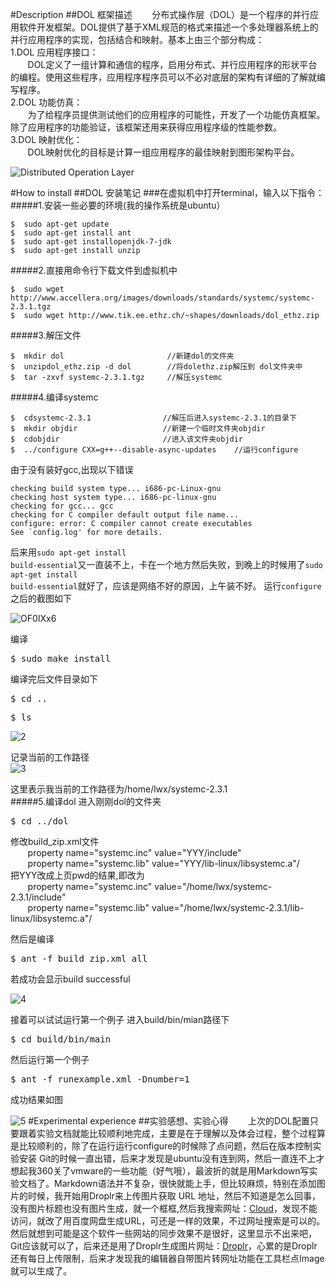 #Description
##DOL 框架描述
&#160; &#160; &#160; &#160;分布式操作层（DOL）是一个程序的并行应用软件开发框架。DOL提供了基于XML规范的格式来描述一个多处理器系统上的并行应用程序的实现，包括结合和映射。基本上由三个部分构成： <br />
1.DOL 应用程序接口：<br />&#160; &#160; &#160; &#160;DOL定义了一组计算和通信的程序，启用分布式、并行应用程序的形状平台的编程。使用这些程序，应用程序程序员可以不必对底层的架构有详细的了解就编写程序。 <br />
2.DOL 功能仿真：<br />&#160; &#160; &#160; &#160;为了给程序员提供测试他们的应用程序的可能性，开发了一个功能仿真框架。除了应用程序的功能验证，该框架还用来获得应用程序级的性能参数。 <br />
3.DOL 映射优化：<br />&#160; &#160; &#160; &#160;DOL映射优化的目标是计算一组应用程序的最佳映射到图形架构平台。<br />

![Distributed Operation Layer](https://drops.azureedge.net/drops/previews/M054.preview_small.png?rscd=&rsct=binary&se=2016-10-03T02%3A55%3A30Z&sig=FKrSVAzPqNnjEgaOQbEPinPgkf2KASqFtY8sscB4qjI%3D&sp=r&sr=b&st=2016-10-03T01%3A55%3A30Z&sv=2013-08-15)

#How to install
##DOL 安装笔记
###在虚拟机中打开terminal，输入以下指令：
#####1.安装一些必要的环境(我的操作系统是ubuntu）

    $  sudo apt-get update
	$  sudo apt-get install ant
	$  sudo apt-get installopenjdk-7-jdk
	$  sudo apt-get install unzip

#####2.直接用命令行下载文件到虚拟机中
 
	$  sudo wget http://www.accellera.org/images/downloads/standards/systemc/systemc-2.3.1.tgz
	$  sudo wget http://www.tik.ee.ethz.ch/~shapes/downloads/dol_ethz.zip

#####3.解压文件

	$  mkdir dol                       //新建dol的文件夹
	$  unzipdol_ethz.zip -d dol        //将dolethz.zip解压到 dol文件夹中
	$  tar -zxvf systemc-2.3.1.tgz     //解压systemc

#####4.编译systemc

	$  cdsystemc-2.3.1                //解压后进入systemc-2.3.1的目录下
	$  mkdir objdir                   //新建一个临时文件夹objdir
	$  cdobjdir                       //进入该文件夹objdir
	$  ../configure CXX=g++--disable-async-updates    //运行configure

由于没有装好gcc,出现以下错误

	checking build system type... i686-pc-Linux-gnu
	checking host system type... i686-pc-linux-gnu
	checking for gcc... gcc
	checking for C compiler default output file name...
	configure: error: C compiler cannot create executables
	See `config.log' for more details.

后来用<code>sudo apt-get install build-essential</code>又一直装不上，卡在一个地方然后失败，到晚上的时候用了<code>sudo apt-get install build-essential</code>就好了，应该是网络不好的原因，上午装不好。
运行<code>configure</code>之后的截图如下 

![OF0IXx6](http://i.imgur.com/OF0IXx6.png)


编译
<pre>$ sudo make install</pre>
编译完后文件目录如下
<pre>$ cd .. </pre>       
<pre>$ ls</pre>

![2](https://drops.azureedge.net/drops/previews/1fOPD.preview_small.png?rscd=&rsct=binary&se=2016-10-03T02%3A55%3A30Z&sig=zP1w45O%2FpW7BVdBZ0m8X45mAp6FY6rHSSnC3ubHHi1g%3D&sp=r&sr=b&st=2016-10-03T01%3A55%3A30Z&sv=2013-08-15)

记录当前的工作路径
<br />
![3](https://drops.azureedge.net/drops/previews/1faz3.preview_small.png?rscd=&rsct=binary&se=2016-10-03T02%3A55%3A30Z&sig=C7oTGuUdMnIctv8mQQT1xuGUbWKmO6MtuA%2Bh16jZafk%3D&sp=r&sr=b&st=2016-10-03T01%3A55%3A30Z&sv=2013-08-15)

这里表示我当前的工作路径为/home/lwx/systemc-2.3.1<br />
#####5.编译dol
进入刚刚dol的文件夹
<pre>$ cd ../dol</pre>
修改build_zip.xml文件<br />
&#160; &#160; &#160; &#160;property name="systemc.inc" value="YYY/include"<br />
&#160; &#160; &#160; &#160;property name="systemc.lib" value="YYY/lib-linux/libsystemc.a"/<br />
把YYY改成上页pwd的结果,即改为<br />
&#160; &#160; &#160; &#160;property name="systemc.inc" value="/home/lwx/systemc-2.3.1/include"<br />
&#160; &#160; &#160; &#160;property name="systemc.lib" value="/home/lwx/systemc-2.3.1/lib-linux/libsystemc.a"/<br />

然后是编译
<pre>$ ant -f build_zip.xml all</pre>
若成功会显示build successful

![4](https://drops.azureedge.net/drops/previews/15mr0.preview_small.png?rscd=&rsct=binary&se=2016-10-03T09%3A02%3A01Z&sig=i7TeS2ziz7Gm7pD5Xa%2FaPus12vHRmsa%2FQ9ho6xBMMbs%3D&sp=r&sr=b&st=2016-10-03T08%3A02%3A01Z&sv=2013-08-15)

接着可以试试运行第一个例子
进入build/bin/mian路径下
<pre>$ cd build/bin/main</pre>
然后运行第一个例子
<pre>$ ant -f runexample.xml -Dnumber=1</pre>

成功结果如图

![5](https://drops.azureedge.net/drops/previews/15WB3.preview_small.png?rscd=&rsct=binary&se=2016-10-03T09%3A02%3A01Z&sig=As6H%2FAPKb%2BgLZWqgpUaqX89bjSoZqkSvxFL1OKR44GU%3D&sp=r&sr=b&st=2016-10-03T08%3A02%3A01Z&sv=2013-08-15)
#Experimental experience
##实验感想、实验心得
&#160; &#160; &#160; &#160;上次的DOL配置只要跟着实验文档就能比较顺利地完成，主要是在于理解以及体会过程，整个过程算是比较顺利的，除了在运行运行configure的时候除了点问题，然后在版本控制实验安装 Git的时候一直出错，后来才发现是ubuntu没有连到网，然后一直连不上才想起我360关了vmware的一些功能（好气哦），最波折的就是用Markdown写实验文档了。Markdown语法并不复杂，很快就能上手，但比较麻烦，特别在添加图片的时候，我开始用Droplr来上传图片获取 URL 地址，然后不知道是怎么回事，没有图片标题也没有图片生成，就一个框框,然后我搜索网址：[Cloud](http://d.pr/i/M054)，发现不能访问，就改了用百度网盘生成URL，可还是一样的效果，不过网址搜索是可以的。然后就想到可能是这个软件一些网站的同步效果不是很好，这里显示不出来吧，Git应该就可以了，后来还是用了Droplr生成图片网址：[Droplr](https://drops.azureedge.net/drops/previews/M054.preview_small.png?rscd=&rsct=binary&se=2016-10-03T02%3A55%3A30Z&sig=FKrSVAzPqNnjEgaOQbEPinPgkf2KASqFtY8sscB4qjI%3D&sp=r&sr=b&st=2016-10-03T01%3A55%3A30Z&sv=2013-08-15)，心累的是Droplr还有每日上传限制，后来才发现我的编辑器自带图片转网址功能在工具栏点Image就可以生成了。


